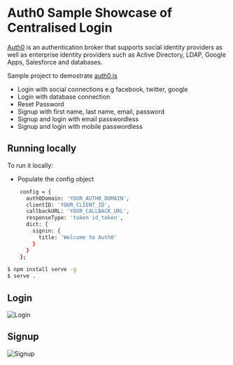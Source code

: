 # Auth0 Sample Showcase of Centralised Login

[Auth0](https://auth0.com) is an authentication broker that supports social identity providers as well as enterprise identity providers such as Active Directory, LDAP, Google Apps, Salesforce and databases.

Sample project to demostrate [auth0.js](https://github.com/auth0/auth0.js) 

* Login with social connections e.g facebook, twitter, google
* Login with database connection
* Reset Password
* Signup with first name, last name, email, password
* Signup and login with email passwordless
* Signup and login with mobile passwordless

## Running locally

To run it locally:

* Populate the config object

```bash
    config = {
      auth0Domain: 'YOUR_AUTH0_DOMAIN',
      clientID: 'YOUR_CLIENT_ID',
      callbackURL: 'YOUR_CALLBACK_URL',
      responseType: 'token id_token',
      dict: {
        signin: {
          title: 'Welcome to Auth0'
        }
      }
    };
```

```bash
$ npm install serve -g
$ serve .
```


## Login

![Login](https://github.com/vikasjayaram/auth0-samples/blob/master/screenshots/auth0_custom_ui_login.png)

## Signup

![Signup](https://github.com/vikasjayaram/auth0-samples/blob/master/screenshots/auth0_custom_ui_signup.png)
